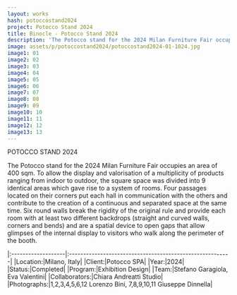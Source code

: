```yaml
---
layout: works
hash: potoccostand2024
project: Potocco Stand 2024
title: Binocle - Potocco Stand 2024
description: 'The Potocco stand for the 2024 Milan Furniture Fair occupies an area of 400 sqm.'
image: assets/p/potoccostand2024/potoccostand2024-01-1024.jpg
image1: 01
image2: 02
image3: 03
image4: 04
image5: 05
image6: 06
image7: 07
image8: 08
image9: 09
image10: 10
image11: 11
image12: 12
image13: 13
---
```


POTOCCO STAND 2024

The Potocco stand for the 2024 Milan Furniture Fair occupies an area of 400 sqm. To allow the display and valorisation of a multiplicity of products ranging from indoor to outdoor, the square space was divided into 9 identical areas which gave rise to a system of rooms. Four passages located on their corners put each hall in communication with the others and contribute to the creation of a continuous and separated space at the same time. Six round walls break the rigidity of the original rule and provide each room with at least two different backdrops (straight and curved walls, corners and bends) and are a spatial device to open gaps that allow glimpses of the internal display to visitors who walk along the perimeter of the booth.

|:-------------------|:---------------------------------------------------------|
|Location:|Milano, Italy|
|Client:|Potocco SPA|
|Year:|2024|
|Status:|Completed|
|Program:|Exhibition Design|
|Team:|Stefano Garagiola, Eva Valentini|
|Collaborators:|Chiara Andreatti Studio|
|Photographs:|1,2,3,4,5,6,12 Lorenzo Bini, 7,8,9,10,11 Giuseppe Dinnella|
